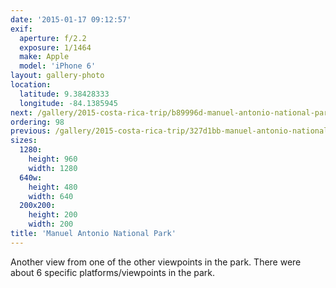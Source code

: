 ```yaml
---
date: '2015-01-17 09:12:57'
exif:
  aperture: f/2.2
  exposure: 1/1464
  make: Apple
  model: 'iPhone 6'
layout: gallery-photo
location:
  latitude: 9.38428333
  longitude: -84.1385945
next: /gallery/2015-costa-rica-trip/b89996d-manuel-antonio-national-park
ordering: 98
previous: /gallery/2015-costa-rica-trip/327d1bb-manuel-antonio-national-park
sizes:
  1280:
    height: 960
    width: 1280
  640w:
    height: 480
    width: 640
  200x200:
    height: 200
    width: 200
title: 'Manuel Antonio National Park'
---
```


Another view from one of the other viewpoints in the park. There were about 6 specific platforms/viewpoints in the park.
